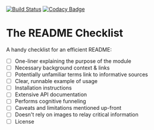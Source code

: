 [![Build Status](https://travis-ci.org/madebyconnor/summer.svg?branch=master)](https://travis-ci.org/madebyconnor/summer) [![Codacy Badge](https://api.codacy.com/project/badge/Grade/5869a9200876413f8d8e51b37e0dcfa5)](https://www.codacy.com/app/connor_baer/physalis?utm_source=github.com&utm_medium=referral&utm_content=madebyconnor/summer&utm_campaign=Badge_Grade)

# The README Checklist

A handy checklist for an efficient README:

- [ ] One-liner explaining the purpose of the module
- [ ] Necessary background context & links
- [ ] Potentially unfamiliar terms link to informative sources
- [ ] Clear, runnable example of usage
- [ ] Installation instructions
- [ ] Extensive API documentation
- [ ] Performs cognitive funneling
- [ ] Caveats and limitations mentioned up-front
- [ ] Doesn't rely on images to relay critical information
- [ ] License
